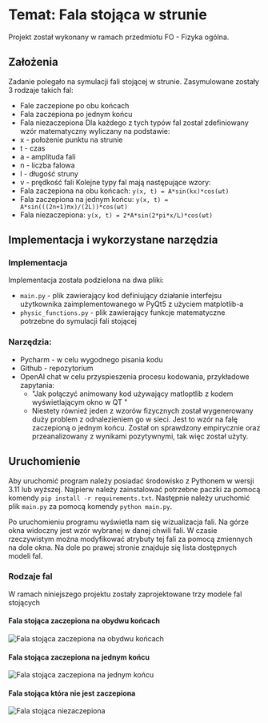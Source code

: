 # Temat: Fala stojąca w strunie
Projekt został wykonany w ramach przedmiotu FO - Fizyka ogólna.

## Założenia
Zadanie polegało na symulacji fali stojącej w strunie. Zasymulowane zostały 3 rodzaje takich fal:
- Fale zaczepione po obu końcach
- Fala zaczepiona po jednym końcu
- Fala niezaczepiona
Dla każdego z tych typów fal został zdefiniowany wzór matematyczny wyliczany na podstawie:
- x - położenie punktu na strunie
- t - czas
- a - amplituda fali
- n - liczba falowa
- l - długość struny
- v - prędkość fali
Kolejne typy fal mają następujące wzory:
- Fala zaczepiona na obu końcach: `y(x, t) = A*sin(kx)*cos(ωt)`
- Fala zaczepiona na jednym końcu: `y(x, t) = A*sin(((2n+1)πx)/(2L))*cos(ωt)`
- Fala niezaczepiona: `y(x, t) = 2*A*sin(2*pi*x/L)*cos(ωt)`

## Implementacja i wykorzystane narzędzia
### Implementacja
Implementacja została podzielona na dwa pliki:
- `main.py` - plik zawierający kod definiujący działanie interfejsu użytkownika zaimplementowanego w PyQt5 z użyciem matplotlib-a
- `physic_functions.py` - plik zawierający funkcje matematyczne potrzebne do symulacji fali stojącej
### Narzędzia:
- Pycharm - w celu wygodnego pisania kodu
- Github - repozytorium
- OpenAI chat w celu przyspieszenia procesu kodowania, przykładowe zapytania:
  - "Jak połączyć animowany kod używający matloptlib <kod z matplotlib-em> z kodem wyświetlającym okno w QT <kod z oknem w QT>"
  - Niestety również jeden z wzorów fizycznych został wygenerowany duży problem z odnalezieniem go w sieci. Jest to wzór na falę zaczepioną o jednym końcu. Został on sprawdzony empirycznie oraz przeanalizowany z wynikami pozytywnymi, tak więc został użyty.

## Uruchomienie
Aby uruchomić program należy posiadać środowisko z Pythonem w wersji 3.11 lub wyższej. 
Najpierw należy zainstalować potrzebne paczki za pomocą komendy `pip install -r requirements.txt`.
Następnie należy uruchomić plik `main.py` za pomocą komendy `python main.py`.

Po uruchomieniu programu wyświetla nam się wizualizacja fali. Na górze okna widoczny jest wzór wybranej w danej chwili fali. W czasie rzeczywistym można modyfikować atrybuty tej fali za pomocą zmiennych na dole okna. Na dole po prawej stronie znajduje się lista dostępnych modeli fal.

### Rodzaje fal
W ramach niniejszego projektu zostały zaprojektowane trzy modele fal stojących

#### Fala stojąca zaczepiona na obydwu końcach
![Fala stojąca zaczepiona na obydwu końcach](documentation/standing_wave_fixed_on_both_ends.gif)

#### Fala stojąca zaczepiona na jednym końcu
![Fala stojąca zaczepiona na jednym końcu](documentation/standing_wave_fixed_on_one_end.gif)

#### Fala stojąca która nie jest zaczepiona
![Fala stojąca niezaczepiona](documentation/standing_wave_not_fixed.gif)
